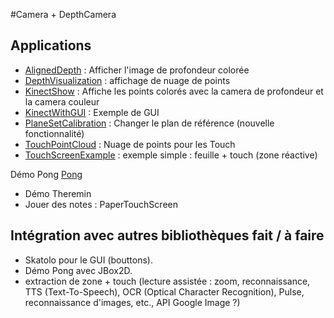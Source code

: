 #Camera + DepthCamera

## Applications
- [AlignedDepth](https://github.com/potioc/Papart-examples/tree/master/papart-examples/DepthCamera/AlignedDepth) : Afficher l'image de profondeur colorée
- [DepthVisualization](https://github.com/potioc/Papart-examples/tree/master/papart-examples/DepthCamera/DepthVisualization) : affichage de nuage de points 
- [KinectShow](https://github.com/potioc/Papart-examples/tree/master/papart-examples/DepthCamera/KinectShow) : Affiche les points colorés avec la camera de profondeur et la camera couleur
- [KinectWithGUI](https://github.com/potioc/Papart-examples/tree/master/papart-examples/DepthCamera/KinectWithGUI) : Exemple de GUI
- [PlaneSetCalibration](https://github.com/potioc/Papart-examples/tree/master/papart-examples/DepthCamera/PlaneSetCalibration) : Changer le plan de référence (nouvelle fonctionnalité) 
- [TouchPointCloud](https://github.com/potioc/Papart-examples/tree/master/papart-examples/DepthCamera/TouchPointCloud) : Nuage de points pour les Touch 
- [TouchScreenExample](https://github.com/potioc/Papart-examples/tree/master/papart-examples/DepthCamera/TouchScreenExample) : exemple simple : feuille + touch (zone réactive) 




Démo Pong [Pong](https://github.com/potioc/Papart-examples/tree/master/papart-examples/DepthCamera/Pong)
- Démo Theremin
- Jouer des notes : PaperTouchScreen

## Intégration avec autres bibliothèques fait / à faire
- Skatolo pour le GUI (bouttons). 
- Démo Pong avec JBox2D. 
- extraction de zone + touch (lecture assistée : zoom, reconnaissance, TTS (Text-To-Speech), OCR (Optical Character Recognition), Pulse, reconnaissance d'images, etc., API Google Image ?)

